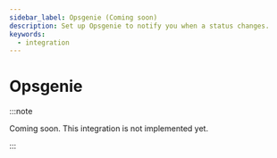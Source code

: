 ```yaml
---
sidebar_label: Opsgenie (Coming soon)
description: Set up Opsgenie to notify you when a status changes.
keywords:
  - integration
---
```


# Opsgenie

:::note

Coming soon. This integration is not implemented yet.

:::
